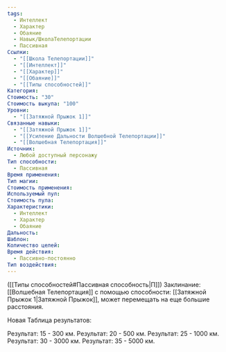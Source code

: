 ```yaml
---
tags:
  - Интеллект
  - Характер
  - Обаяние
  - Навык/ШколаТелепортации
  - Пассивная
Ссылки:
  - "[[Школа Телепортации]]"
  - "[[Интеллект]]"
  - "[[Характер]]"
  - "[[Обаяние]]"
  - "[[Типы способностей]]"
Категория: 
Стоимость: "30"
Стоимость выкупа: "100"
Уровни:
  - "[[Затяжной Прыжок 1]]"
Связанные навыки:
  - "[[Затяжной Прыжок 1]]"
  - "[[Усиление Дальности Волшебной Телепортации]]"
  - "[[Волшебная Телепортация]]"
Источник:
  - Любой доступный персонажу
Тип способности:
  - Пассивная
Время применения: 
Тип магии: 
Стоимость применения: 
Используемый пул: 
Стоимость пула: 
Характеристики:
  - Интеллект
  - Характер
  - Обаяние
Дальность: 
Шаблон: 
Количество целей: 
Время действия:
  - Пассивно-постоянно
Тип воздействия:
---
```

([[Типы способностей#Пассивная способность|П]]) Заклинание: [[Волшебная Телепортация]] с помощью способности: [[Затяжной Прыжок 1|Затяжной Прыжок]], может перемещать на еще большие расстояния. 

Новая Таблица результатов:

Результат: 15 - 300 км.
Результат: 20 - 500 км.
Результат: 25 - 1000 км.
Результат: 30 - 3000 км.
Результат: 35 - 5000 км.


